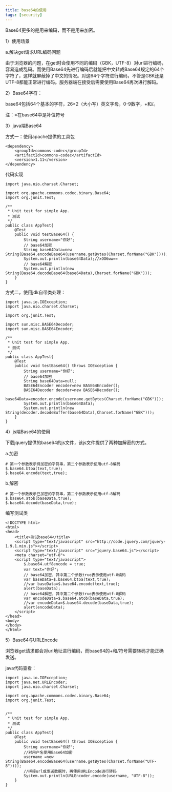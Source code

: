 ```yaml
---
title: base64的使用
tags: [security]
---
```


Base64更多的是用来编码，而不是用来加密。

1）使用场景

a.解决get请求URL编码问题

由于浏览器的问题，在get时会使用不同的编码（GBK，UTF-8）对url进行编码，容易造成乱码。而使用Base64先进行编码后就能把中文转成Base64规定的64个字符了，这样就屏蔽掉了中文的情况。对这64个字符进行编码，不管是GBK还是UTF-8都能正常进行编码。服务器端在接受后需要使用Base64再次进行解码。

2）Base64字符：

base64包括64个基本的字符，26×2（大小写）英文字母，0-9数字，+和/。

注：=在base64中是补位符号

3）java端Base64

方式一：使用apache提供的工具包

```
<dependency>
    <groupId>commons-codec</groupId>
    <artifactId>commons-codec</artifactId>
    <version>1.11</version>
</dependency>
```

代码实现

```
import java.nio.charset.Charset;

import org.apache.commons.codec.binary.Base64;
import org.junit.Test;

/**
 * Unit test for simple App.
 * 测试
 */
public class AppTest{
    @Test
    public void testBase64() {
        String username="你好";
        // base64加密
        String base64Data=new String(Base64.encodeBase64(username.getBytes(Charset.forName("GBK"))));
        System.out.println(base64Data);//xOO6ww==
        // base64解密
        System.out.println(new String(Base64.decodeBase64(base64Data),Charset.forName("GBK")));
    }
}
```

方式二，使用jdk自带类处理：

```
import java.io.IOException;
import java.nio.charset.Charset;

import org.junit.Test;

import sun.misc.BASE64Decoder;
import sun.misc.BASE64Encoder;

/**
 * Unit test for simple App.
 * 测试
 */
public class AppTest{
    @Test
    public void testBase64() throws IOException {
        String username="你好";
        // base64加密
        String base64Data=null;
        BASE64Encoder encoder=new BASE64Encoder();
        BASE64Decoder decoder=new BASE64Decoder();
        base64Data=encoder.encode(username.getBytes(Charset.forName("GBK")));
        System.out.println(base64Data);
        System.out.println(new String(decoder.decodeBuffer(base64Data),Charset.forName("GBK")));
    }
}
```

4）js端Base64的使用

下载jquery提供的base64的js文件，该js文件提供了两种加解密的方式。

a.加密

```
# 第一个参数表示待加密的字符串，第二个参数表示使用utf-8编码
$.base64.btoa(text,true);
$.base64.encode(text,true);
```

b.解密

```
# 第一个参数表示已加密的字符串，第二个参数表示使用utf-8解码
$.base64.atob(baseData,true);
$.base64.decode(baseData,true);
```

编写测试类

```
<!DOCTYPE html>
<html>
<head>
    <title>测试base64</title>
    <script type="text/javascript" src="http://code.jquery.com/jquery-1.9.1.min.js"></script>
    <script type="text/javascript" src="jquery.base64.js"></script>
    <meta charset="utf-8">
    <script type="text/javascript">
        $.base64.utf8encode = true;
        var text="你好";
        // base64加密，其中第二个参数true表示使用utf-8编码
        var baseData=$.base64.btoa(text,true);
        //var baseData=$.base64.encode(text,true);
        alert(baseData);
        // base64解密，其中第二个参数true表示使用utf-8解码
        var encodeData=$.base64.atob(baseData,true);
        //var encodeData=$.base64.decode(baseData,true);
        alert(encodeData);
    </script>
</head>
<body>
</body>
</html>
```

5）Base64与URLEncode

浏览器get请求都会对url地址进行编码，而base64的+和/符号需要转码才能正确发送。

java代码查看：

```
import java.io.IOException;
import java.net.URLEncoder;
import java.nio.charset.Charset;

import org.apache.commons.codec.binary.Base64;
import org.junit.Test;


/**
 * Unit test for simple App.
 * 测试
 */
public class AppTest{
    @Test
    public void testBase64() throws IOException {
        String username="你好";
        //对用户名使用Base64加密
        username =new String(Base64.encodeBase64(username.getBytes(Charset.forName("UTF-8"))));
        //拼接url或发送数据时，再使用URLEncode进行转码
        System.out.println(URLEncoder.encode(username, "UTF-8"));
    }
}
```